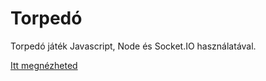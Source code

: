 # Torpedó

Torpedó játék Javascript, Node és Socket.IO használatával.

[Itt megnézheted](https://torpedo-js.herokuapp.com/)
